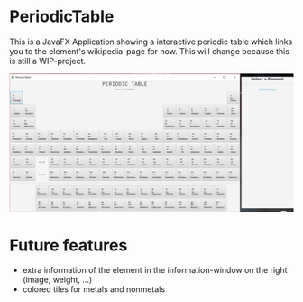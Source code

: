 # PeriodicTable
This is a JavaFX Application showing a interactive periodic table which links you to the element's wikipedia-page for now. This will change because this is still a WIP-project.

<img src = "PeriodicTablePreview.PNG" width = "700">

# Future features
- extra information of the element in the information-window on the right (image, weight, ...)
- colored tiles for metals and nonmetals
